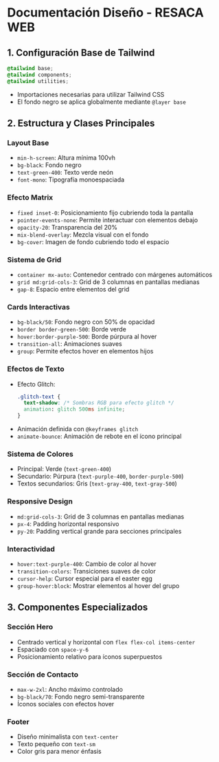 # Documentación Diseño - RESACA WEB

## 1. Configuración Base de Tailwind
```css
@tailwind base;
@tailwind components;
@tailwind utilities;
```
- Importaciones necesarias para utilizar Tailwind CSS
- El fondo negro se aplica globalmente mediante `@layer base`

## 2. Estructura y Clases Principales

### Layout Base
- `min-h-screen`: Altura mínima 100vh
- `bg-black`: Fondo negro
- `text-green-400`: Texto verde neón
- `font-mono`: Tipografía monoespaciada

### Efecto Matrix
- `fixed inset-0`: Posicionamiento fijo cubriendo toda la pantalla
- `pointer-events-none`: Permite interactuar con elementos debajo
- `opacity-20`: Transparencia del 20%
- `mix-blend-overlay`: Mezcla visual con el fondo
- `bg-cover`: Imagen de fondo cubriendo todo el espacio

### Sistema de Grid
- `container mx-auto`: Contenedor centrado con márgenes automáticos
- `grid md:grid-cols-3`: Grid de 3 columnas en pantallas medianas
- `gap-8`: Espacio entre elementos del grid

### Cards Interactivas
- `bg-black/50`: Fondo negro con 50% de opacidad
- `border border-green-500`: Borde verde
- `hover:border-purple-500`: Borde púrpura al hover
- `transition-all`: Animaciones suaves
- `group`: Permite efectos hover en elementos hijos

### Efectos de Texto
- Efecto Glitch:
  ```css
  .glitch-text {
    text-shadow: /* Sombras RGB para efecto glitch */
    animation: glitch 500ms infinite;
  }
  ```
- Animación definida con `@keyframes glitch`
- `animate-bounce`: Animación de rebote en el ícono principal

### Sistema de Colores
- Principal: Verde (`text-green-400`)
- Secundario: Púrpura (`text-purple-400`, `border-purple-500`)
- Textos secundarios: Gris (`text-gray-400`, `text-gray-500`)

### Responsive Design
- `md:grid-cols-3`: Grid de 3 columnas en pantallas medianas
- `px-4`: Padding horizontal responsivo
- `py-20`: Padding vertical grande para secciones principales

### Interactividad
- `hover:text-purple-400`: Cambio de color al hover
- `transition-colors`: Transiciones suaves de color
- `cursor-help`: Cursor especial para el easter egg
- `group-hover:block`: Mostrar elementos al hover del grupo

## 3. Componentes Especializados

### Sección Hero
- Centrado vertical y horizontal con `flex flex-col items-center`
- Espaciado con `space-y-6`
- Posicionamiento relativo para íconos superpuestos

### Sección de Contacto
- `max-w-2xl`: Ancho máximo controlado
- `bg-black/70`: Fondo negro semi-transparente
- Íconos sociales con efectos hover

### Footer
- Diseño minimalista con `text-center`
- Texto pequeño con `text-sm`
- Color gris para menor énfasis
